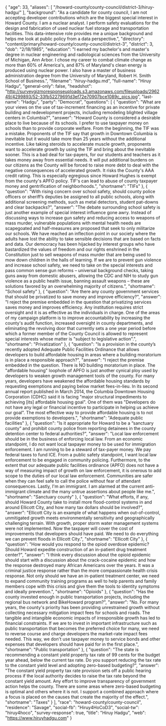 {
  "age": 33,
  "aliases": [
    "/howard-county/county-council/district-3/hiruy-hadgu/"
  ],
  "background": "As a candidate for county council, I am not accepting developer contributions which are the biggest special interest in Howard County. I am a nuclear analyst. I perform safety evaluations for the design and fabrication of used nuclear fuel storage and transportation facilities. This data-intensive role provides me a unique background and helps me look at public policy from a data perspective.",
  "directory": "content/primary/howard-county/county-council/district-3",
  "district": 3,
  "dob": "2/18/1985",
  "education": "I earned my bachelor's and master's degree in nuclear engineering and radiological sciences from the University of Michigan, Ann Arbor. I chose my career to combat climate change as more than 60% of America's, and 87% of Maryland's clean energy is produced using nuclear power. I also have a master of business administration degree from the University of Maryland, Robert H. Smith School of Business.",
  "filename": "hiruy-hadgu.md",
  "full-name": "Hiruy Hadgu",
  "general-only": false,
  "headshot": "http://surveygizmoresponseuploads.s3.amazonaws.com/fileuploads/296249/4299893/52-33fb52279691d3ef72e70907bce1089c_pics.jpg",
  "last-name": "Hadgu",
  "party": "Democrat",
  "questions": [
    {
      "question": "What are your views on the use of tax-increment financing as an incentive for private building and redevelopment projects, including remodeling blighted village centers in Columbia?",
      "answer": "Howard County is considered a desirable place to live because of its schools. I prefer to use taxpayer money on schools than to provide corporate welfare.  From the beginning, the TIF was a mistake. Proponents of the TIF say that growth in Downtown Columbia is inevitable but it would take more than 25 years without the additional incentive. Like taking steroids to accelerate muscle growth, proponents want to accelerate growth by using the TIF and bring about the inevitable sooner.  This is a bad deal for tax-payers, for our students and teachers as it takes money away from essential needs. It will put additional burdens on our citizens as the County will be forced to raise more debt to deal with the negative consequences of accelerated growth. It risks the County's AAA credit rating.  This is especially egregious since Howard Hughes is exempt from the county's APFO policy. TIF's can lead to abuse of county taxpayer money and gentrification of neighborhoods.",
      "shortname": "TIFs"
    },
    {
      "question": "With rising concern over school safety, should county police officers or sheriff’s deputies be assigned to all public schools, along with additional screening methods, such as metal detectors, student pat-downs and clear backpacks?",
      "answer": "The debate surrounding school safety is just another example of special interest influence gone awry. Instead of discussing ways to increase gun safety and reducing access to weapons of mass murder, vulnerable populations with mental health needs are scapegoated and half-measures are proposed that seek to only militarize our schools.  We have reached an inflection point in our society where the adults have lost the ability to take sensible decisions that are based on facts and data. Our democracy has been hijacked by interest groups who have bastardized the values of freedom and our rights enshrined in the Constitution just to sell weapons of mass murder that are being used to mow down children in the halls of learning.  If we are to prevent gun violence and increase school safety, we need to take on the special interests and pass common sense gun reforms – universal background checks, taking guns away from domestic abusers, allowing the CDC and NIH to study gun violence as a public health issue, banning assault weapons – these are solutions favored by an overwhelming majority of citizens.",
      "shortname": "School safety"
    },
    {
      "question": "Are there any county government services that should be privatized to save money and improve efficiency?",
      "answer": "I reject the premise embedded in the question that privatizing services saves money and improves efficiency. Any institution requires strict oversight and it is as effective as the individuals in charge.   One of the areas of my campaign platform is to improve accountability by increasing the county's audit function, increased oversight in county departments, and eliminating the revolving door that currently sets a one year period before which a former member of the County Council is allowed to represent special interests whose matter is \"subject to legislative action\".",
      "shortname": "Privatization"
    },
    {
      "question": "Is a provision in the county’s recently adopted Adequate Public Facilities Ordinance that allows developers to build affordable housing in areas where a building moratorium is in place a responsible approach?",
      "answer": "I reject the premise embedded in the question. There is NO building moratorium in place.   The \"affordable housing\" loophole of APFO is just another cynical ploy used by developers to weaken growth management tools of the county. For many years, developers have weakened the affordable housing standards by requesting exemptions and paying below market fees-in-lieu.  In its second annual report published in March 2014, the Columbia Downtown Housing Corporation (CDHC) said it is facing \"major structural impediments to achieving [its] affordable housing goal\". One of them was \"Developers do not have any legal or financial incentive to participate in helping us achieve our goal\".  The most effective way to provide affordable housing is to not provide exemptions to developers.",
      "shortname": "Adequate public facilities"
    },
    {
      "question": "Is it appropriate for Howard to be a “sanctuary county” and prohibit county police from reporting detainees in the county detention center to federal authorities?",
      "answer": "Local law enforcement should be in the business of enforcing local law.  From an economic standpoint, I do not want local taxpayer money to be used for immigration enforcement. I am running to be a steward of tax-payer money. We pay federal taxes to fund ICE.  From a public safety standpoint, I want local law enforcement to be engaged in community policing. Furthermore, to the extent that our adequate public facilities ordinance (APFO) does not have a way of measuring impact of growth on law enforcement, it is onerous to add scope to the duties of our local law enforcement. Communities are safer when they can feel safe to call the police without fear of attendant consequences.  Lastly, I'm an immigrant. I am alarmed at the current anti-immigrant climate and the many untrue assertions about people like me.",
      "shortname": "Sanctuary county"
    },
    {
      "question": "What efforts, if any, should Howard County take to install more flood-control systems in and around Ellicott City, and how many tax dollars should be involved?",
      "answer": "Ellicott City is an example of what happens when out-of-control, unmitigated growth meets environmentally sensitivity and geographically challenging terrain.   With growth, proper storm water management systems were not implemented. Now the taxpayer will cover the cost of improvements that developers should have paid. We need to do everything we can prevent floods in Ellicott City.",
      "shortname": "Ellicott City"
    },
    {
      "question": "How would you respond to the opiod overdose epidemic? Should Howard expedite construction of an in-patient drug treatment center?",
      "answer": "I think every discussion about the opioid epidemic should start with a discussion about the crack-cocaine epidemic and how the response destroyed many African Americans over the years. It was a criminal justice response rather than the more compassionate health crisis response.   Not only should we have an in-patient treatment center, we need to expand community training programs as well to help parents and family members cope with this crisis and give them the tools to identity symptoms and ideally prevention.",
      "shortname": "Opioids"
    },
    {
      "question": "Has the county invested enough in public transportation projects, including the regional bus network and BikeHoward program?",
      "answer": "No. For many years, the county's priority has been providing unrestrained growth without collecting necessary mitigation impact fees for schools and roads. The tangible and intangible economic impacts of irresponsible growth has led to financial constraints.   If we are to invest in important infrastructure such as public transportation that becomes the preferred choice for many, we need to reverse course and charge developers the market-rate impact fees needed. This way, we don't use taxpayer money to service bonds and other expenses that developers should have paid for in the first place.",
      "shortname": "Public transportation"
    },
    {
      "question": "The state is recommending a constant yield property tax rate of 99 cents for the budget year ahead, below the current tax rate. Do you support reducing the tax rate to the constant yield level and adopting zero-based budgeting?",
      "answer": "The constant yield property tax rate provision sets off a public hearing process if the local authority decides to raise the tax rate beyond the constant yield amount. Any effort to improve transparency of government action helps the county.   There are some areas where zero-based budgeting is optimal and others where it is not. I support a combined approach where a focus is placed on the causes that create the majority of the effect.",
      "shortname": "Taxes"
    }
  ],
  "race": "howard-county/county-council",
  "residence": "Savage",
  "social-fb": "Hiruy4HoCoD3",
  "social-tw": "hiruy4hoco",
  "survey-response": true,
  "title": "Hiruy Hadgu",
  "web": "https://www.hiruyhadgu.com"
}
